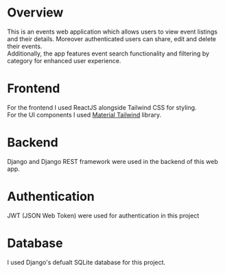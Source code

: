 # Overview
This is an events web application which allows users to view event listings and their details. Moreover authenticated users can share, edit and delete their events.
<br>Additionally, the app features event search functionality and filtering by category for enhanced user experience.

# Frontend
For the frontend I used ReactJS alongside Tailwind CSS for styling.
<br>For the UI components I used <a href="https://www.material-tailwind.com/" target="_blank">Material Tailwind</a> library.

# Backend
Django and Django REST framework were used in the backend of this web app.

# Authentication
JWT (JSON Web Token) were used for authentication in this project

# Database
I used Django's defualt SQLite database for this project.
